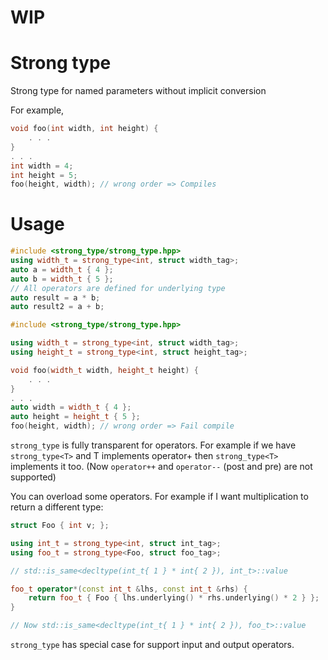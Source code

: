 # **WIP**

# Strong type

Strong type for named parameters without implicit conversion

For example,

```c++
void foo(int width, int height) {
    . . .
}
. . .
int width = 4;
int height = 5;
foo(height, width); // wrong order => Compiles
```

# Usage 

```c++
#include <strong_type/strong_type.hpp>
using width_t = strong_type<int, struct width_tag>;
auto a = width_t { 4 };
auto b = width_t { 5 };
// All operators are defined for underlying type
auto result = a * b;
auto result2 = a + b;
```

```c++
#include <strong_type/strong_type.hpp>

using width_t = strong_type<int, struct width_tag>;
using height_t = strong_type<int, struct height_tag>;

void foo(width_t width, height_t height) {
    . . .
}
. . .
auto width = width_t { 4 };
auto height = height_t { 5 };
foo(height, width); // wrong order => Fail compile
```

`strong_type` is fully transparent for operators. For example if we have `strong_type<T>` and 
T implements operator+ then `strong_type<T>` implements it too. (Now `operator++` and `operator--` (post and pre) are not supported)

You can overload some operators. For example if I want multiplication to return a different type:

```c++
struct Foo { int v; };

using int_t = strong_type<int, struct int_tag>;
using foo_t = strong_type<Foo, struct foo_tag>;

// std::is_same<decltype(int_t{ 1 } * int{ 2 }), int_t>::value

foo_t operator*(const int_t &lhs, const int_t &rhs) {
    return foo_t { Foo { lhs.underlying() * rhs.underlying() * 2 } };
}

// Now std::is_same<decltype(int_t{ 1 } * int{ 2 }), foo_t>::value
```

`strong_type` has special case for support input and output operators.
